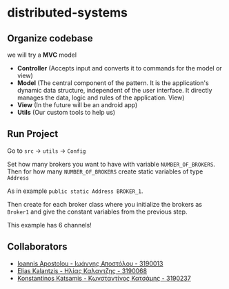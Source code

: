 # distributed-systems

## Organize codebase
we will try a **MVC** model
- **Controller** (Accepts input and converts it to commands for the model or view)
- **Model** (The central component of the pattern. It is the application's dynamic data structure, independent of the user interface. It directly manages the data, logic and rules of the application.
  View)
- **View** (In the future will be an android app)
- **Utils** (Our custom tools to help us)

## Run Project
Go to `src` -> `utils` -> `Config`

Set how many brokers you want to have with variable `NUMBER_OF_BROKERS`.
Then for how many `NUMBER_OF_BROKERS` create static variables of type `Address`

As in example `public static Address BROKER_1`.

Then create for each broker class where you initialize the brokers as `Broker1`
and give the constant variables from the previous step.

This example has 6 channels!
## Collaborators
- [Ioannis Apostolou - Ιωάννης Αποστόλου - 3190013](https://github.com/giannistolou)
- [Elias Kalantzis - Ηλίας Καλαντζης - 3190068](https://github.com/L0TH)
- [Konstantinos Katsamis - Κωνσταντίνος Κατσάμης - 3190237](https://github.com/konstantinosKatsamis)